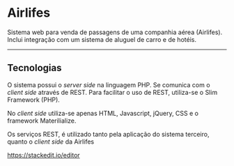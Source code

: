 Airlifes
===================


Sistema web para venda de passagens de uma companhia aérea (Airlifes). Inclui integração com um sistema de aluguel de carro e de hotéis.

----------


Tecnologias
-------------
O sistema possui o *server side* na linguagem PHP. Se comunica com o *client side* através de REST. Para facilitar o uso de REST, utiliza-se o Slim Framework (PHP).

No *client side* utiliza-se apenas HTML, Javascript, jQuery, CSS e o framework Materilialize.

Os serviços REST, é utilizado tanto pela aplicação do sistema terceiro, quanto o *client side* da Airlifes

https://stackedit.io/editor
